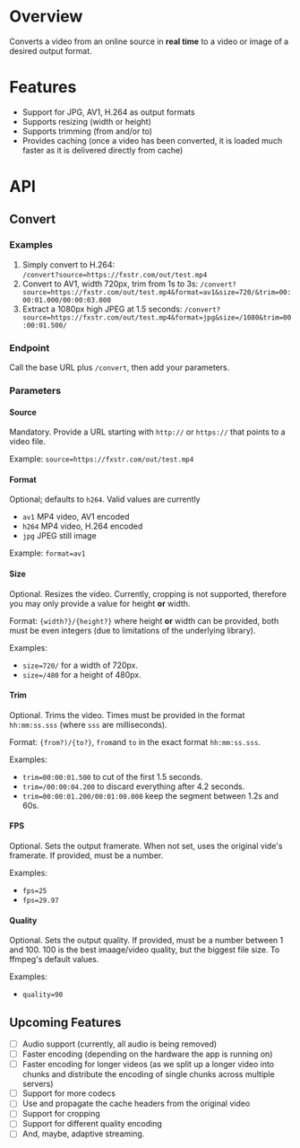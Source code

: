 # Overview

Converts a video from an online source in **real time** to a video or image of a desired output format.

# Features
- Support for JPG, AV1, H.264 as output formats
- Supports resizing (width or height)
- Supports trimming (from and/or to)
- Provides caching (once a video has been converted, it is loaded much faster as it is delivered directly from cache) 

# API

## Convert

### Examples

1. Simply convert to H.264:    
    `/convert?source=https://fxstr.com/out/test.mp4`
2. Convert to AV1, width 720px, trim from 1s to 3s:
    `/convert?source=https://fxstr.com/out/test.mp4&format=av1&size=720/&trim=00:00:01.000/00:00:03.000`
3. Extract a 1080px high JPEG at 1.5 seconds:
    `/convert?source=https://fxstr.com/out/test.mp4&format=jpg&size=/1080&trim=00:00:01.500/`

### Endpoint
Call the base URL plus `/convert`, then add your parameters.

### Parameters

#### Source
Mandatory. Provide a URL starting with `http://` or `https://` that points to a video file.

Example: `source=https://fxstr.com/out/test.mp4`

#### Format

Optional; defaults to `h264`. Valid values are currently
- `av1` MP4 video, AV1 encoded
- `h264` MP4 video, H.264 encoded
- `jpg` JPEG still image

Example: `format=av1`

#### Size

Optional. Resizes the video. Currently, cropping is not supported, therefore you may only provide a value for height **or** width.

Format: `{width?}/{height?}` where height **or** width can be provided, both must be even integers
(due to limitations of the underlying library).

Examples:
- `size=720/` for a width of 720px.
- `size=/480` for a height of 480px.

#### Trim

Optional. Trims the video. Times must be provided in the format `hh:mm:ss.sss` (where `sss` are milliseconds).

Format: `{from?)/{to?}`, `from`and `to` in the exact format `hh:mm:ss.sss`.

Examples: 
- `trim=00:00:01.500` to cut of the first 1.5 seconds.
- `trim=/00:00:04.200` to discard everything after 4.2 seconds.
- `trim=00:00:01.200/00:01:00.000` keep the segment between 1.2s and 60s.

#### FPS

Optional. Sets the output framerate. When not set, uses the original vide's framerate. If provided,
must be a number.

Examples: 
- `fps=25`
- `fps=29.97`

#### Quality

Optional. Sets the output quality. If provided, must be a number between 1 and 100. 100 is the
best imaage/video quality, but the biggest file size. To ffmpeg's default values.

Examples: 
- `quality=90`


## Upcoming Features
- [ ] Audio support (currently, all audio is being removed)
- [ ] Faster encoding (depending on the hardware the app is running on)
- [ ] Faster encoding for longer videos (as we split up a longer video into chunks and distribute the encoding of single chunks across multiple servers)
- [ ] Support for more codecs
- [ ] Use and propagate the cache headers from the original video
- [ ] Support for cropping
- [ ] Support for different quality encoding
- [ ] And, maybe, adaptive streaming.

<link rel="stylesheet" href="/styles/style.css">